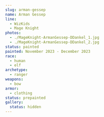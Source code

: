 ```yaml
---
slug: arman-gessep
name: Arman Gessep
line:
  - WizKids
  - Mage Knight
photos:
  - ./MageKnight-ArmanGessep-DDankel_1.jpg
  - ./MageKnight-ArmanGessep-DDankel_2.jpg
status: painted
painted: November 2023 - December 2023
race:
  - human
  - elf
archetype:
  - ranger
weapons:
  - bow
armor:
  - clothing
status: prepainted
gallery:
  status: hidden
---
```

